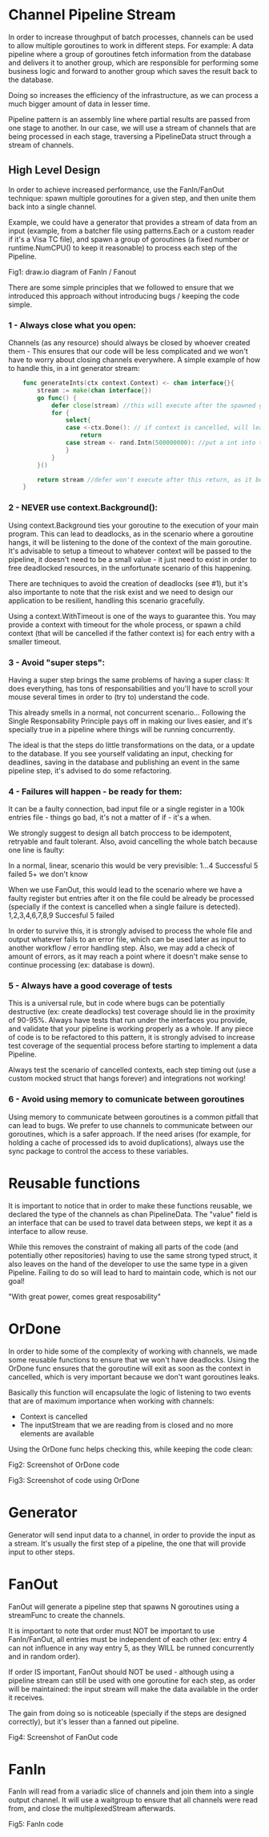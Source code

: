 # Channel Pipeline Stream


In order to increase throughput of batch processes, channels can be used to allow multiple goroutines to work in different steps. 
For example: A data pipeline where a group of goroutines fetch information from the database and delivers it to another group, 
which are responsible for performing some business logic and forward to another group which saves the result back to the database.

Doing so increases the efficiency of the infrastructure, as we can process a much bigger amount of data in lesser time.

Pipeline pattern is an assembly line where partial results are passed from one stage to another. 
In our case, we will use a stream of channels that are being processed in each stage, traversing a PipelineData struct through a stream of channels.

## High Level Design

In order to achieve increased performance, use the FanIn/FanOut technique: spawn multiple goroutines for a given step, and then unite them back into a single channel.

Example, we could have a generator that provides a stream of data from an input (example, from a batcher file using patterns.Each or a custom reader if it's a Visa TC file),  and spawn a group of goroutines (a fixed number or runtime.NumCPU() to keep it reasonable) to process each step of the Pipeline.

Fig1: draw.io diagram of FanIn / Fanout

There are some simple principles that we followed to ensure that we introduced this approach without introducing bugs / keeping the code simple.

### 1 - Always close what you open:

Channels (as any resource) should always be closed by whoever created them - This ensures that our code will be less complicated and we won't have to worry about closing channels everywhere. 
A simple example of how to handle this, in a int generator stream:

```go
    func generateInts(ctx context.Context) <- chan interface{}{
        stream := make(chan interface{})
        go func() {
            defer close(stream) //this will execute after the spawned goroutine ends
            for {
                select{
                case <-ctx.Done(): // if context is cancelled, will leave
                    return
                case stream <- rand.Intn(500000000): //put a int into the stream
                }
            }
        }()

        return stream //defer won't execute after this return, as it belongs to the goroutine
    }
```

### 2 - NEVER use context.Background():

Using context.Background ties your goroutine to the execution of your main program. This can lead to deadlocks, as in the scenario where a goroutine hangs, it will be listening to the done of the context of the main goroutine. It's advisable to setup a timeout to whatever context will be passed to the pipeline, it doesn't need to be a small value - it just need to exist in order to free deadlocked resources, in the unfortunate scenario of this happening.

There are techniques to avoid the creation of deadlocks (see #1), but it's also importante to note that the risk exist and we need to design our application to be resilient, handling this scenario gracefully.

Using a context.WithTimeout is one of the ways to guarantee this. You may provide a context with timeout for the whole process, or spawn a child context (that will be cancelled if the father context is) for each entry with a smaller timeout.

### 3 - Avoid "super steps":

Having a super step brings the same problems of having a super class: 
It does everything, has tons of responsabilities and you'll have to scroll your mouse several times in order to (try to) understand the code.

This already smells in a normal, not concurrent scenario... Following the Single Responsability Principle pays off in making our lives easier, and it's specially true in a pipeline where things will be running concurrently.       

The ideal is that the steps do little transformations on the data, or a update to the database. If you see yourself validating an input, checking for deadlines, saving in the database and publishing an event in the same pipeline step, it's advised to do some refactoring.

### 4 - Failures will happen - be ready for them:

It can be a faulty connection, bad input file or a single register in a 100k entries file - things go bad, it's not a matter of if - it's a when.

We strongly suggest to design all batch proccess to be idempotent, retryable and fault tolerant. Also, avoid cancelling the whole batch because one line is faulty:

In a normal, linear, scenario this would be very previsible: 
    1...4 Successful
    5 failed
    5+ we don't know  

When we use FanOut, this would lead to the scenario where we have a faulty register but entries after it on the file could be already be processed (specially if the context is cancelled when a single failure is detected).
     1,2,3,4,6,7,8,9 Succesful
     5 failed 

In order to survive this, it is strongly advised to process the whole file and output whatever fails to an error file, which can be used later as input to another workflow / error handling step. Also, we may add a check of amount of errors, as it may reach a point where it doesn't make sense to continue processing (ex: database is down).

### 5 - Always have a good coverage of tests

This is a universal rule, but in code where bugs can be potentially destructive (ex: create deadlocks) test coverage should lie in the proximity of 90-95%. Always have tests that run under the interfaces you provide, and validate that your pipeline is working properly as a whole. If any piece of code is to be refactored to this pattern, it is strongly advised to increase test coverage of the sequential process before starting to implement a data Pipeline.

Always test the scenario of cancelled contexts, each step timing out (use a custom mocked struct that hangs forever) and integrations not working!

### 6 - Avoid using memory to comunicate between goroutines

Using memory to communicate between goroutines is a common pitfall that can lead to bugs. We prefer to use channels to communicate between our goroutines, which is a safer approach.
If the need arises (for example, for holding a cache of processed ids to avoid duplications), always use the sync package to control the access to these variables.

# Reusable functions

It is important to notice that in order to make these functions reusable, we declared the type of the channels as chan PipelineData. The "value" field is an interface that can be used to travel data between steps, we kept it as a interface to allow reuse.

While this removes the constraint of making all parts of the code (and potentially other repositories) having to use the same strong typed struct, it also leaves on the hand of the developer to use the same type in a given Pipeline.
Failing to do so will lead to hard to maintain code, which is not our goal!

"With great power, comes great resposability"

# OrDone

In order to hide some of the complexity of working with channels, we made some reusable functions to ensure that we won't have deadlocks. Using the OrDone func ensures that the goroutine will exit as soon as the context in cancelled, which is very important because we don't want goroutines leaks.  

Basically this function will encapsulate the logic of listening to two events that are of maximum importance when working with channels:
- Context is cancelled
- The inputStream that we are reading from is closed and no more elements are available

Using the OrDone func helps checking this, while keeping the code clean:

Fig2: Screenshot of OrDone code

Fig3: Screenshot of code using OrDone

# Generator

Generator will send input data to a channel, in order to provide the input as a stream. It's usually the first step of a pipeline, the one that will provide input to other steps.

# FanOut

FanOut will generate a pipeline step that spawns N goroutines using a streamFunc to create the channels. 

It is important to note that order must NOT be important to use FanIn/FanOut, all entries must be independent of each other (ex: entry 4 can not influence in any way entry 5, as they WILL be runned concurrently and in random order).

If order IS important, FanOut should NOT be used - although using a pipeline stream can still be used with one goroutine for each step, as order will be maintained: the input stream will make the data available in the order it receives. 

The gain from doing so is noticeable (specially if the steps are designed correctly), but it's lesser than a fanned out pipeline. 


Fig4: Screenshot of FanOut code

# FanIn

FanIn will read from a variadic slice of channels and join them into a single output channel. It will use a waitgroup to ensure that all channels were read from, and close the multiplexedStream afterwards.

Fig5: FanIn code
